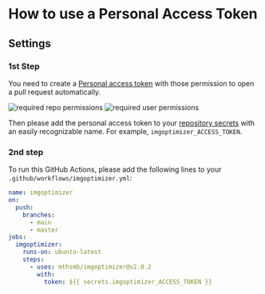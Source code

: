# How to use a Personal Access Token

## Settings

### 1st Step

You need to create a
[Personal access token](https://docs.github.com/en/authentication/keeping-your-account-and-data-secure/creating-a-personal-access-token)
with those permission to open a pull request automatically.

<img alt="required repo permissions" src="../figs/required_repo_permissions.png">
<img alt="required user permissions" src="../figs/required_user_permissions.png">

Then please add the personal access token to your
[repository secrets](https://docs.github.com/en/actions/security-guides/encrypted-secrets#creating-encrypted-secrets-for-a-repository)
with an easily recognizable name. For example, `imgoptimizer_ACCESS_TOKEN`.

### 2nd step

To run this GitHub Actions, please add the following lines to your
`.github/workflows/imgoptimizer.yml`:

```yml
name: imgoptimizer
on:
  push:
    branches:
      - main
      - master
jobs:
  imgoptimizer:
    runs-on: ubuntu-latest
    steps:
      - uses: mthsmb/imgoptimizer@v2.0.2
        with:
          token: ${{ secrets.imgoptimizer_ACCESS_TOKEN }}
```
